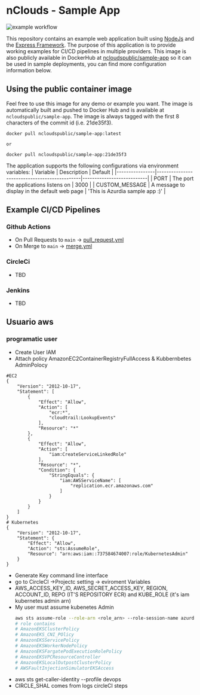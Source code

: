 # nClouds - Sample App
![example workflow](https://github.com/nclouds/sample-app/actions/workflows/merge.yml/badge.svg)

This repository contains an example web application built using [NodeJs](https://nodejs.org/en/) and the [Express Framework](https://expressjs.com/). The purpose of this application is to provide working examples for CI/CD pipelines in multiple providers. This image is also publicly available in DockerHub at [ncloudspublic/sample-app](https://hub.docker.com/r/ncloudspublic/sample-app) so it can be used in sample deployments, you can find more configuration information below.

## Using the public container image
Feel free to use this image for any demo or example you want. The image is automatically built and pushed to Docker Hub and is available at `ncloudspublic/sample-app`. The image is always tagged with the first 8 characters of the commit id (i.e. 21de35f3).

```
docker pull ncloudspublic/sample-app:latest

or 

docker pull ncloudspublic/sample-app:21de35f3
```

The application supports the following configurations via environment variables:
| Variable       | Description                                  | Default                   |
|----------------|----------------------------------------------|---------------------------|
| PORT           | The port the applications listens on         | 3000                      |
| CUSTOM_MESSAGE | A message to display in the default web page | 'This is Azurdia sample app :)' |

## Example CI/CD  Pipelines
### Github Actions
- On Pull Requests to `main` -> [pull_request.yml](/.github/workflows/pull_request.yml)
- On Merge to `main` -> [merge.yml](/.github/workflows/merge.yml)
### CircleCi
- TBD
### Jenkins
- TBD

## Usuario aws

### programatic user
  - Create User IAM
  - Attach policy AmazonEC2ContainerRegistryFullAccess & Kubbernbetes AdminPolocy
````
#EC2
{
    "Version": "2012-10-17",
    "Statement": [
        {
            "Effect": "Allow",
            "Action": [
                "ecr:*",
                "cloudtrail:LookupEvents"
            ],
            "Resource": "*"
        },
        {
            "Effect": "Allow",
            "Action": [
                "iam:CreateServiceLinkedRole"
            ],
            "Resource": "*",
            "Condition": {
                "StringEquals": {
                    "iam:AWSServiceName": [
                        "replication.ecr.amazonaws.com"
                    ]
                }
            }
        }
    ]
}
# Kubernetes
{
    "Version": "2012-10-17",
    "Statement": {
        "Effect": "Allow",
        "Action": "sts:AssumeRole",
        "Resource": "arn:aws:iam::737584674007:role/KubernetesAdmin"
    }
}

````
- Generate Key command line interface
- go to CircleCI ->Projectc setting -> eviroment Variables
- AWS_ACCESS_KEY_ID, AWS_SECRET_ACCESS_KEY, REGION, ACCOUNT_ID, REPO (IT'S REPOSITORY ECR) and KUBE_ROLE (it's iam kubernetes admin arn)
- My user must assume kubenetes Admin
  ```sh
  aws sts assume-role --role-arn <role_arn> --role-session-name azurdia-project-2-optinal --profile devops
  # role contains 
  # AmazonEKSClusterPolicy
  # AmazonEKS_CNI_POlicy
  # AmazonEKSServicePolicy
  # AmazonEKSWorkerNodePolicy
  # AmazonEKSFargatePodExecutionRolePolicy
  # AmazonEKSVPCResourceController
  # AmazonEKSLocalOutpostClusterPolicy
  # AWSFaultInjectionSimulatorEKSAccess
  ```
- aws sts get-caller-identity --profile devops
- CIRCLE_SHAL comes from logs circleCI steps